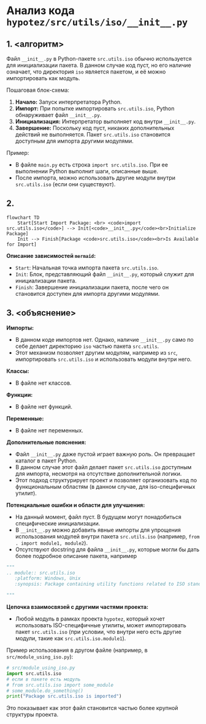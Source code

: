 # Анализ кода `hypotez/src/utils/iso/__init__.py`

## 1. <алгоритм>

Файл `__init__.py` в Python-пакете `src.utils.iso` обычно используется для инициализации пакета. В данном случае код пуст, но его наличие означает, что директория `iso` является пакетом, и её можно импортировать как модуль.

Пошаговая блок-схема:
1. **Начало:** Запуск интерпретатора Python.
2. **Импорт:** При попытке импортировать `src.utils.iso`, Python обнаруживает файл `__init__.py`.
3. **Инициализация:** Интерпретатор выполняет код внутри `__init__.py`.
4. **Завершение:** Поскольку код пуст, никаких дополнительных действий не выполняется. Пакет `src.utils.iso` становится доступным для импорта другими модулями.

Пример:
- В файле `main.py` есть строка `import src.utils.iso`. При ее выполнении Python выполнит шаги, описанные выше.
- После импорта, можно использовать другие модули внутри `src.utils.iso` (если они существуют).

## 2. <mermaid>

```mermaid
flowchart TD
    Start[Start Import Package: <br> <code>import src.utils.iso</code>] --> Init[<code>__init__.py</code><br>Initialize Package]
    Init --> Finish[Package <code>src.utils.iso</code><br>Is Available for Import]
```

**Описание зависимостей `mermaid`:**
- `Start`: Начальная точка импорта пакета `src.utils.iso`.
- `Init`:  Блок, представляющий файл `__init__.py`, который служит для инициализации пакета.
- `Finish`: Завершение инициализации пакета, после чего он становится доступен для импорта другими модулями.

## 3. <объяснение>

**Импорты:**
- В данном коде импортов нет. Однако, наличие `__init__.py` само по себе делает директорию `iso` частью пакета `src.utils`.
- Этот механизм позволяет другим модулям, например из `src`, импортировать `src.utils.iso` и использовать модули внутри него.

**Классы:**
- В файле нет классов.

**Функции:**
- В файле нет функций.

**Переменные:**
- В файле нет переменных.

**Дополнительные пояснения:**

- Файл `__init__.py` даже пустой играет важную роль. Он превращает каталог в пакет Python.
- В данном случае этот файл делает пакет `src.utils.iso` доступным для импорта, несмотря на отсутствие дополнительной логики.
- Этот подход структурирует проект и позволяет организовать код по функциональным областям (в данном случае, для iso-специфичных утилит).

**Потенциальные ошибки и области для улучшения:**
- На данный момент, файл пуст. В будущем могут понадобиться специфические инициализации.
- В `__init__.py` можно добавить явные импорты для упрощения использования модулей внутри пакета `src.utils.iso` (например, `from . import module1, module2`).
- Отсутствуют docstring для файла `__init__.py`, которые могли бы дать более подробное описание пакета, например
```python
"""
.. module:: src.utils.iso
   :platform: Windows, Unix
   :synopsis: Package containing utility functions related to ISO standards.

"""
```

**Цепочка взаимосвязей с другими частями проекта:**
- Любой модуль в рамках проекта `hypotez`,  который хочет использовать ISO-специфичные утилиты, может импортировать пакет `src.utils.iso` (при условии, что внутри него есть другие модули, такие как `src.utils.iso.module1`).

Пример использования в другом файле (например, в `src/module_using_iso.py`):
```python
# src/module_using_iso.py
import src.utils.iso
# если в пакете есть модуль
# from src.utils.iso import some_module
# some_module.do_something()
print("Package src.utils.iso is imported")
```
Это показывает как этот файл становится частью более крупной структуры проекта.
